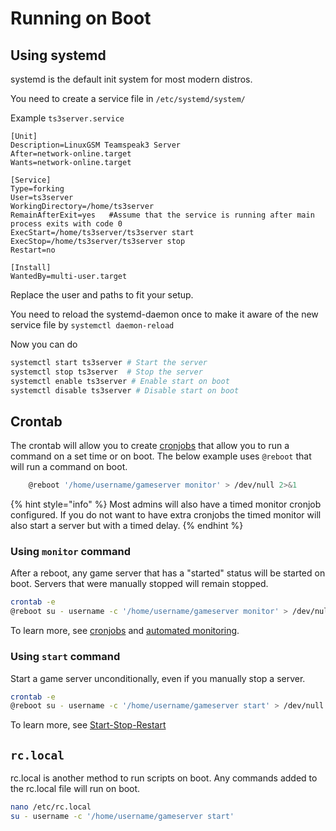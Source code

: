 # Running on Boot

## Using systemd

systemd is the default init system for most modern distros.

You need to create a service file in `/etc/systemd/system/`

Example `ts3server.service`

```text
[Unit]
Description=LinuxGSM Teamspeak3 Server
After=network-online.target
Wants=network-online.target

[Service]
Type=forking
User=ts3server
WorkingDirectory=/home/ts3server
RemainAfterExit=yes   #Assume that the service is running after main process exits with code 0
ExecStart=/home/ts3server/ts3server start
ExecStop=/home/ts3server/ts3server stop
Restart=no

[Install]
WantedBy=multi-user.target
```

Replace the user and paths to fit your setup.

You need to reload the systemd-daemon once to make it aware of the new service file by `systemctl daemon-reload`

Now you can do

```bash
systemctl start ts3server # Start the server
systemctl stop ts3server  # Stop the server
systemctl enable ts3server # Enable start on boot
systemctl disable ts3server # Disable start on boot
```

## Crontab

The crontab will allow you to create [cronjobs](cronjobs.md) that allow you to run a command on a set time or on boot. The below example uses `@reboot` that will run a command on boot.

```bash
    @reboot '/home/username/gameserver monitor' > /dev/null 2>&1
```

{% hint style="info" %}
Most admins will also have a timed monitor cronjob configured. If you do not want to have extra cronjobs the timed monitor will also start a server but with a timed delay.
{% endhint %}

### Using `monitor` command

After a reboot, any game server that has a "started" status will be started on boot. Servers that were manually stopped will remain stopped.

```bash
crontab -e
@reboot su - username -c '/home/username/gameserver monitor' > /dev/null 2>&1
```

To learn more, see [cronjobs](cronjobs.md) and [automated monitoring](../commands/monitor.md#automated-monitoring).

### Using `start` command

Start a game server unconditionally, even if you manually stop a server.

```bash
crontab -e
@reboot su - username -c '/home/username/gameserver start' > /dev/null 2>&1
```

To learn more, see [Start-Stop-Restart](../commands/start-stop-restart.md)

## `rc.local`

rc.local is another method to run scripts on boot. Any commands added to the rc.local file will run on boot.

```bash
nano /etc/rc.local
su - username -c '/home/username/gameserver start'
```

